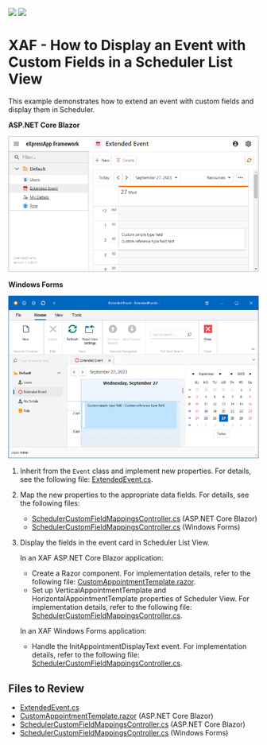 <!-- default badges list -->
[![](https://img.shields.io/badge/Open_in_DevExpress_Support_Center-FF7200?style=flat-square&logo=DevExpress&logoColor=white)](https://supportcenter.devexpress.com/ticket/details/T1192313)
[![](https://img.shields.io/badge/📖_How_to_use_DevExpress_Examples-e9f6fc?style=flat-square)](https://docs.devexpress.com/GeneralInformation/403183)
<!-- default badges end -->
# XAF - How to Display an Event with Custom Fields in a Scheduler List View

This example demonstrates how to extend an event with custom fields and display them in Scheduler.

**ASP.NET Core Blazor**  

![|](xaf-blazor-extended-event-with-custom-fields-devexpress.png)

**Windows Forms**  

![](xaf-winforms-extended-event-with-custom-fields-devexpress.png)

1. Inherit from the `Event` class and implement new properties. For details, see the following file: [ExtendedEvent.cs](./CS/EFCore/ExtendedEvents.Module/BusinessObjects/ExtendedEvent.cs).
2. Map the new properties to the appropriate data fields. For details, see the following files:
   - [SchedulerCustomFieldMappingsController.cs](./CS/EFCore/ExtendedEvents.Blazor.Server/Controllers/SchedulerCustomFieldMappingsController.cs) (ASP.NET Core Blazor)
   - [SchedulerCustomFieldMappingsController.cs](./CS/EFCore/ExtendedEvents.Win/Controllers/SchedulerCustomFieldMappingsController.cs) (Windows Forms)
3. Display the fields in the event card in Scheduler List View.

   In an XAF ASP.NET Core Blazor application:
   - Create a Razor component. For implementation details, refer to the following file: [CustomAppointmentTemplate.razor](./CS/EFCore/ExtendedEvents.Blazor.Server/CustomAppointmentTemplate.razor).
   - Set up VerticalAppointmentTemplate and HorizontalAppointmentTemplate properties of Scheduler View. For implementation details, refer to the following file: [SchedulerCustomFieldMappingsController.cs](./CS/EFCore/ExtendedEvents.Blazor.Server/Controllers/SchedulerCustomFieldMappingsController.cs).

   In an XAF Windows Forms application:
   - Handle the InitAppointmentDisplayText event. For implementation details, refer to the following file: [SchedulerCustomFieldMappingsController.cs](./CS/EFCore/ExtendedEvents.Win/Controllers/SchedulerCustomFieldMappingsController.cs).

## Files to Review

- [ExtendedEvent.cs](./CS/EFCore/ExtendedEvents.Module/BusinessObjects/ExtendedEvent.cs)
- [CustomAppointmentTemplate.razor](./CS/EFCore/ExtendedEvents.Blazor.Server/CustomAppointmentTemplate.razor) (ASP.NET Core Blazor)
- [SchedulerCustomFieldMappingsController.cs](./CS/EFCore/ExtendedEvents.Blazor.Server/Controllers/SchedulerCustomFieldMappingsController.cs) (ASP.NET Core Blazor)
- [SchedulerCustomFieldMappingsController.cs](./CS/EFCore/ExtendedEvents.Win/Controllers/SchedulerCustomFieldMappingsController.cs) (Windows Forms)
